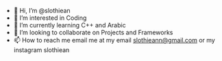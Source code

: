 - 👋 Hi, I’m @slothiean
- 👀 I’m interested in Coding
- 🌱 I’m currently learning C++ and Arabic
- 💞️ I’m looking to collaborate on Projects and Frameworks
- 📫 How to reach me email me at my email
slothieann@gmail.com or my instagram slothiean

<!---
slothiean/slothiean is a ✨ special ✨ repository because its `README.md` (this file) appears on your GitHub profile.
You can click the Preview link to take a look at your changes.
--->

